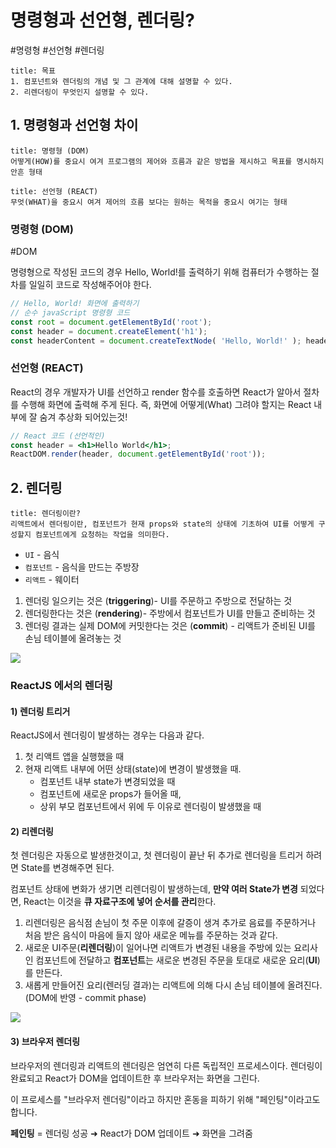 # 명령형과 선언형, 렌더링?
#명령형 #선언형 #렌더링

```ad-summary
title: 목표
1. 컴포넌트와 렌더링의 개념 및 그 관계에 대해 설명할 수 있다. 
2. 리렌더링이 무엇인지 설명할 수 있다.
```

## 1. 명령형과 선언형 차이

```ad-info
title: 명령형 (DOM)
어떻게(HOW)를 중요시 여겨 프로그램의 제어와 흐름과 같은 방법을 제시하고 목표를 명시하지 안흔 형태
```

```ad-info
title: 선언형 (REACT)
무엇(WHAT)을 중요시 여겨 제어의 흐름 보다는 원하는 목적을 중요시 여기는 형태
```

### 명령형 (DOM)
#DOM

명령형으로 작성된 코드의 경우 Hello, World!를 출력하기 위해 컴퓨터가 수행하는 절차를 일일히 코드로 작성해주어야 한다.
```js
// Hello, World! 화면에 출력하기 
// 순수 javaScript 명령형 코드 
const root = document.getElementById('root'); 
const header = document.createElement('h1'); 
const headerContent = document.createTextNode( 'Hello, World!' ); header.appendChild(headerContent); root.appendChild(header);
```

### 선언형 (REACT)

React의 경우 개발자가 UI를 선언하고 render 함수를 호출하면 React가 알아서 절차를 수행해 화면에 출력해 주게 된다. 즉, 화면에 어떻게(What) 그려야 할지는 React 내부에 잘 숨겨 추상화 되어있는것!
```jsx
// React 코드 (선언적인) 
const header = <h1>Hello World</h1>; 
ReactDOM.render(header, document.getElementById('root'));
```

## 2. 렌더링

```ad-info
title: 렌더링이란?
리액트에서 렌더링이란, 컴포넌트가 현재 props와 state의 상태에 기초하여 UI를 어떻게 구성할지 컴포넌트에게 요청하는 작업을 의미한다.
```

-  `UI` - 음식
-  `컴포넌트` - 음식을 만드는 주방장
-  `리액트` - 웨이터

1.  렌더링 일으키는 것은 (**triggering**)- UI를 주문하고 주방으로 전달하는 것
2.  렌더링한다는 것은 (**rendering**)- 주방에서 컴포넌트가 UI를 만들고 준비하는 것
3.  렌더링 결과는 실제 DOM에 커밋한다는 것은 (**commit**) - 리액트가 준비된 UI를 손님 테이블에 올려놓는 것


![](https://i.imgur.com/7tPCwUC.png)


### ReactJS 에서의 렌더링

#### 1) 렌더링 트리거
ReactJS에서 렌더링이 발생하는 경우는 다음과 같다.

1.  첫 리액트 앱을 실행했을 때
2.  현재 리액트 내부에 어떤 상태(state)에 변경이 발생했을 때.
    -   컴포넌트 내부 state가 변경되었을 때
    -   컴포넌트에 새로운 props가 들어올 때,
    -   상위 부모 컴포넌트에서 위에 두 이유로 렌더링이 발생했을 때

#### 2) 리렌더링
첫 렌더링은 자동으로 발생한것이고, 첫 렌더링이 끝난 뒤 추가로 렌더링을 트리거 하려면 State를 변경해주면 된다. 

컴포넌트 상태에 변화가 생기면 리렌더링이 발생하는데, **만약 여러 State가 변경** 되었다면, React는 이것을 **큐 자료구조에 넣어 순서를 관리**한다.

1.  리렌더링은 음식점 손님이 첫 주문 이후에 갈증이 생겨 추가로 음료를 주문하거나 처음 받은 음식이 마음에 들지 않아 새로운 메뉴를 주문하는 것과 같다.
2.  새로운 UI주문(**리렌더링**)이 일어나면 리액트가 변경된 내용을 주방에 있는 요리사인 컴포넌트에 전달하고 **컴포넌트**는 새로운 변경된 주문을 토대로 새로운 요리(**UI**)를 만든다.
3.  새롭게 만들어진 요리(렌러딩 결과)는 리액트에 의해 다시 손님 테이블에 올려진다.(DOM에 반영 - commit phase)


![](https://i.imgur.com/fAhBPaJ.png)


#### 3) 브라우저 렌더링
브라우저의 렌더링과 리액트의 렌더링은 엄연히 다른 독립적인 프로세스이다.
렌더링이 완료되고 React가 DOM을 업데이트한 후 브라우저는 화면을 그린다.

이 프로세스를 "브라우저 렌더링"이라고 하지만 혼동을 피하기 위해 "페인팅"이라고도 합니다. 

**페인팅** = 렌더링 성공 ➜ React가 DOM 업데이트 ➜ 화면을 그려줌





